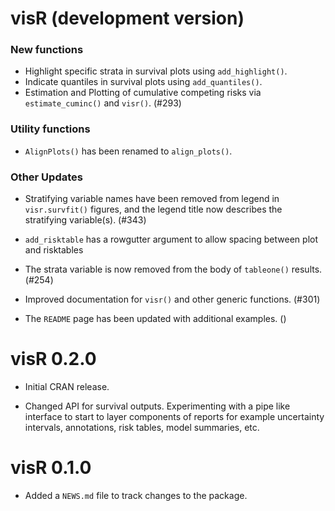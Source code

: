 # visR (development version)

### New functions
* Highlight specific strata in survival plots using `add_highlight()`.
* Indicate quantiles in survival plots using `add_quantiles()`.
* Estimation and Plotting of cumulative competing risks via `estimate_cuminc()` and `visr()`. (#293)

### Utility functions
* `AlignPlots()` has been renamed to `align_plots()`.

### Other Updates
* Stratifying variable names have been removed from legend in `visr.survfit()` figures, and the legend title now describes the stratifying variable(s). (#343)
* `add_risktable` has a rowgutter argument to allow spacing between plot and risktables
* The strata variable is now removed from the body of `tableone()` results. (#254) 

* Improved documentation for `visr()` and other generic functions. (#301)

* The `README` page has been updated with additional examples. ()

# visR 0.2.0

* Initial CRAN release. 

* Changed API for survival outputs. Experimenting with a pipe like interface to start to layer components of reports for example uncertainty intervals, annotations, risk tables, model summaries, etc. 


# visR 0.1.0

* Added a `NEWS.md` file to track changes to the package.
